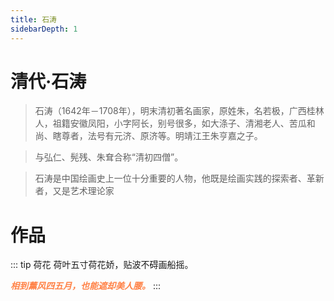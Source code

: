 ```yaml
---
title: 石涛
sidebarDepth: 1
---
```


# 清代·石涛
> 石涛（1642年－1708年），明末清初著名画家，原姓朱，名若极，广西桂林人，祖籍安徽凤阳，小字阿长，别号很多，如大涤子、清湘老人、苦瓜和尚、瞎尊者，法号有元济、原济等。明靖江王朱亨嘉之子。

> 与弘仁、髡残、朱耷合称“清初四僧”。

> 石涛是中国绘画史上一位十分重要的人物，他既是绘画实践的探索者、革新者，又是艺术理论家

# 作品
::: tip 荷花
荷叶五寸荷花娇，贴波不碍画船摇。

***<span style="color: #ff8247">相到薰风四五月，也能遮却美人腰。</span>***
:::